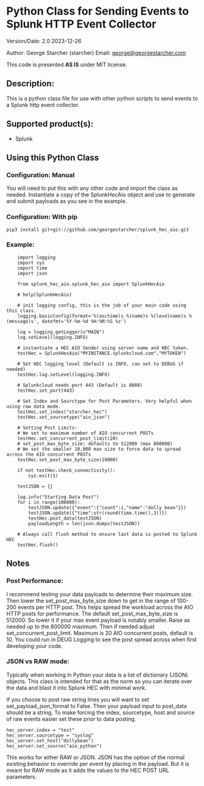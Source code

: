 # Python Class for Sending Events to Splunk HTTP Event Collector

Version/Date: 2.0 2023-12-26

Author: George Starcher (starcher)
Email: george@georgestarcher.com

This code is presented **AS IS** under MIT license.

## Description:

This is a python class file for use with other python scripts to send events to a Splunk http event collector.

## Supported product(s): 

* Splunk

## Using this Python Class

### Configuration: Manual

You will need to put this with any other code and import the class as needed.
Instantiate a copy of the SplunkHecAio object and use to generate and submit payloads as you see in the example.

### Configuration: With pip

    pip3 install git+git://github.com/georgestarcher/splunk_hec_aio.git

### Example:

        import logging
        import sys
        import time
        import json

        from splunk_hec_aio.splunk_hec_aio import SplunkHecAio

        # help(SplunkHecAio)

        # init logging config, this is the job of your main code using this class.
        logging.basicConfig(format='%(asctime)s %(name)s %(levelname)s %(message)s', datefmt='%Y-%m-%d %H:%M:%S %z')

        log = logging.getLogger(u"MAIN")
        log.setLevel(logging.INFO)

        # instantiate a HEC AIO Sender using server name and HEC token.
        testHec = SplunkHecAio("MYINSTANCE.splunkcloud.com","MYTOKEN")

        # Set HEC logging level (Default is INFO, can set to DEBUG if needed)
        testHec.log.setLevel(logging.INFO)

        # Splunkcloud needs port 443 (Default is 8088)
        testHec.set_port(443)

        # Set Index and Sourctype for Post Parameters. Very helpful when using raw data mode.
        testHec.set_index("starcher_hec")
        testHec.set_sourcetype("aio_json")

        # Setting Post Limits:
        # We set to maximum number of AIO concurrent POSTs
        testHec.set_concurrent_post_limit(20)
        # set_post_max_byte_size: defaults to 512000 (max 800000)
        # We set the smaller 10,000 max size to force data to spread across the AIO concurrent POSTs
        testHec.set_post_max_byte_size(10000)

        if not testHec.check_connectivity():
            sys.exit(1)

        testJSON = {}

        log.info("Starting Data Post")
        for i in range(100000):
            testJSON.update({"event":{"count":i,"name":"dolly bean"}})
            testJSON.update({"time":str(round(time.time(),3))})
            testHec.post_data(testJSON)
            payloadLength = len(json.dumps(testJSON))

        # Always call flush method to ensure last data is posted to Splunk HEC
        testHec.flush()

## Notes

### Post Performance:

I recommend testing your data payloads to determine their maximum size. Then lower the set_post_max_byte_size down to get in the range of 100-200 events per HTTP post. This helps spread the workload across the AIO HTTP posts for performance. The default set_post_max_byte_size is 512000. So lower it if your max event payload is notably smaller. Raise as needed up to the 800000 maximum. Then if needed adjust set_concurrent_post_limit. Maximum is 20 AIO concurrent posts, default is 10.  You could run in DEUG Logging to see the post spread across when first developing your code.

### JSON vs RAW mode:

Typically when working in Python your data is a list of dictionary (JSON) objects. This class is intended for that as the norm so you can iterate over the data and blast it into Splunk HEC with minimal work. 

If you choose to post raw string lines you will want to set set_payload_json_format to False. Then your payload input to post_data should be a string. To make forcing the index, sourcetype, host and source of raw events easier set these prior to data posting.

    hec_server.index = "test"
    hec_server.sourcetype = "syslog"
    hec_server.set_host("dollybean")
    hec_server.set_source("aio_python")

This works for either RAW or JSON. JSON has the option of the normal existing behavior to override per event by placing in the payload. But it is meant for RAW mode as it adds the values to the HEC POST URL parameters.